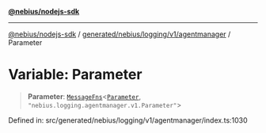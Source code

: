 [**@nebius/nodejs-sdk**](../../../../../../README.md)

***

[@nebius/nodejs-sdk](../../../../../../README.md) / [generated/nebius/logging/v1/agentmanager](../README.md) / Parameter

# Variable: Parameter

> **Parameter**: [`MessageFns`](../../../../../../runtime/protos/core/interfaces/MessageFns.md)\<[`Parameter`](../interfaces/Parameter.md), `"nebius.logging.agentmanager.v1.Parameter"`\>

Defined in: src/generated/nebius/logging/v1/agentmanager/index.ts:1030
